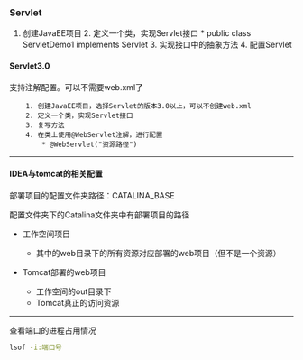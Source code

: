 ### Servlet

1. 创建JavaEE项目
	2. 定义一个类，实现Servlet接口
		* public class ServletDemo1 implements Servlet
	3. 实现接口中的抽象方法
	4. 配置Servlet



#### Servlet3.0

支持注解配置。可以不需要web.xml了



		1. 创建JavaEE项目，选择Servlet的版本3.0以上，可以不创建web.xml
		2. 定义一个类，实现Servlet接口
		3. 复写方法
		4. 在类上使用@WebServlet注解，进行配置
			* @WebServlet("资源路径")
---

#### IDEA与tomcat的相关配置

部署项目的配置文件夹路径：CATALINA_BASE

配置文件夹下的Catalina文件夹中有部署项目的路径

- 工作空间项目
  - 其中的web目录下的所有资源对应部署的web项目（但不是一个资源）

- Tomcat部署的web项目
  - 工作空间的out目录下
  - Tomcat真正的访问资源





---





查看端口的进程占用情况

```bash
lsof -i:端口号
```





